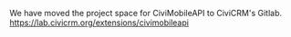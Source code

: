 We have moved the project space for CiviMobileAPI to CiviCRM's Gitlab. https://lab.civicrm.org/extensions/civimobileapi

